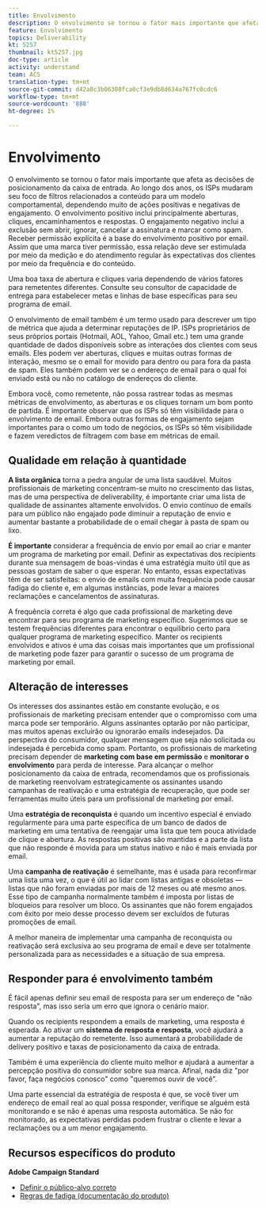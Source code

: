 ```yaml
---
title: Envolvimento
description: O envolvimento se tornou o fator mais importante que afeta as decisões de posicionamento da caixa de entrada.
feature: Envolvimento
topics: Deliverability
kt: 5257
thumbnail: kt5257.jpg
doc-type: article
activity: understand
team: ACS
translation-type: tm+mt
source-git-commit: d42a8c3b06308fca0cf3e9db8d634a767fc0cdc6
workflow-type: tm+mt
source-wordcount: '888'
ht-degree: 1%

---
```



# Envolvimento

O envolvimento se tornou o fator mais importante que afeta as decisões de posicionamento da caixa de entrada. Ao longo dos anos, os ISPs mudaram seu foco de filtros relacionados a conteúdo para um modelo comportamental, dependendo muito de ações positivas e negativas de engajamento. O envolvimento positivo inclui principalmente aberturas, cliques, encaminhamentos e respostas. O engajamento negativo inclui a exclusão sem abrir, ignorar, cancelar a assinatura e marcar como spam. Receber permissão explícita é a base do envolvimento positivo por email. Assim que uma marca tiver permissão, essa relação deve ser estimulada por meio da medição e do atendimento regular às expectativas dos clientes por meio da frequência e do conteúdo.

Uma boa taxa de abertura e cliques varia dependendo de vários fatores para remetentes diferentes. Consulte seu consultor de capacidade de entrega para estabelecer metas e linhas de base específicas para seu programa de email.

O envolvimento de email também é um termo usado para descrever um tipo de métrica que ajuda a determinar reputações de IP. ISPs proprietários de seus próprios portais (Hotmail, AOL, Yahoo, Gmail etc.) tem uma grande quantidade de dados disponíveis sobre as interações dos clientes com seus emails. Eles podem ver aberturas, cliques e muitas outras formas de interação, mesmo se o email for movido para dentro ou para fora da pasta de spam. Eles também podem ver se o endereço de email para o qual foi enviado está ou não no catálogo de endereços do cliente.

Embora você, como remetente, não possa rastrear todas as mesmas métricas de envolvimento, as aberturas e os cliques tornam um bom ponto de partida. É importante observar que os ISPs só têm visibilidade para o envolvimento de email. Embora outras formas de engajamento sejam importantes para o como um todo de negócios, os ISPs só têm visibilidade e fazem veredictos de filtragem com base em métricas de email.

## Qualidade em relação à quantidade

**A lista orgânica** torna a pedra angular de uma lista saudável. Muitos profissionais de marketing concentram-se muito no crescimento das listas, mas de uma perspectiva de deliverability, é importante criar uma lista de qualidade de assinantes altamente envolvidos. O envio contínuo de emails para um público não engajado pode diminuir a reputação de envio e aumentar bastante a probabilidade de o email chegar à pasta de spam ou lixo.

**É importante** considerar a frequência de envio por email ao criar e manter um programa de marketing por email. Definir as expectativas dos recipients durante sua mensagem de boas-vindas é uma estratégia muito útil que as pessoas gostam de saber o que esperar. No entanto, essas expectativas têm de ser satisfeitas: o envio de emails com muita frequência pode causar fadiga do cliente e, em algumas instâncias, pode levar a maiores reclamações e cancelamentos de assinaturas.

A frequência correta é algo que cada profissional de marketing deve encontrar para seu programa de marketing específico. Sugerimos que se testem frequências diferentes para encontrar o equilíbrio certo para qualquer programa de marketing específico. Manter os recipients envolvidos e ativos é uma das coisas mais importantes que um profissional de marketing pode fazer para garantir o sucesso de um programa de marketing por email.

## Alteração de interesses

Os interesses dos assinantes estão em constante evolução, e os profissionais de marketing precisam entender que o compromisso com uma marca pode ser temporário. Alguns assinantes optarão por não participar, mas muitos apenas excluirão ou ignorarão emails indesejados. Da perspectiva do consumidor, qualquer mensagem que seja não solicitada ou indesejada é percebida como spam. Portanto, os profissionais de marketing precisam depender de **marketing com base em permissão** e **monitorar o envolvimento** para perda de interesse. Para alcançar o melhor posicionamento da caixa de entrada, recomendamos que os profissionais de marketing reenvolvam estrategicamente os assinantes usando campanhas de reativação e uma estratégia de recuperação, que pode ser ferramentas muito úteis para um profissional de marketing por email.

Uma **estratégia de reconquista** é quando um incentivo especial é enviado regularmente para uma parte específica de um banco de dados de marketing em uma tentativa de reengajar uma lista que tem pouca atividade de clique e abertura. As respostas positivas são mantidas e a parte da lista que não responde é movida para um status inativo e não é mais enviada por email.

Uma **campanha de reativação** é semelhante, mas é usada para reconfirmar uma lista uma vez, o que é útil ao lidar com listas antigas e obsoletas — listas que não foram enviadas por mais de 12 meses ou até mesmo anos. Esse tipo de campanha normalmente também é imposta por listas de bloqueios para resolver um bloco. Os assinantes que não forem engajados com êxito por meio desse processo devem ser excluídos de futuras promoções de email.

A melhor maneira de implementar uma campanha de reconquista ou reativação será exclusiva ao seu programa de email e deve ser totalmente personalizada para as necessidades e a situação de sua empresa.

## Responder para é envolvimento também

É fácil apenas definir seu email de resposta para ser um endereço de &quot;não resposta&quot;, mas isso seria um erro que ignora o cenário maior.

Quando os recipients respondem a emails de marketing, uma resposta é esperada. Ao ativar um **sistema de resposta e resposta**, você ajudará a aumentar a reputação do remetente. Isso aumentará a probabilidade de delivery positivo e taxas de posicionamento da caixa de entrada.

Também é uma experiência do cliente muito melhor e ajudará a aumentar a percepção positiva do consumidor sobre sua marca. Afinal, nada diz &quot;por favor, faça negócios conosco&quot; como &quot;queremos ouvir de você&quot;.

Uma parte essencial da estratégia de resposta é que, se você tiver um endereço de email real ao qual possa responder, verifique se alguém está monitorando e se não é apenas uma resposta automática. Se não for monitorado, as expectativas perdidas podem frustrar o cliente e levar a reclamações ou a um menor engajamento.

## Recursos específicos do produto

**Adobe Campaign Standard**

* [Definir o público-alvo correto](https://experienceleague.adobe.com/docs/campaign-standard/using/communication-channels/delivery-bestpractices/define-the-right-audience.html)
* [Regras de fadiga (documentação do produto)](https://experienceleague.adobe.com/docs/campaign-standard/using/testing-and-sending/working-with-typology-rules/fatigue-rules.html)
